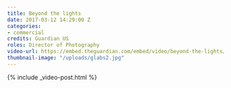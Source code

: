 ```yaml
---
title: Beyond the lights
date: 2017-03-12 14:29:00 Z
categories:
- commercial
credits: Guardian US
roles: Director of Photography
video-url: https://embed.theguardian.com/embed/video/beyond-the-lights/video/2017/feb/28/las-vegas-nature-parks-trails-desert-canyon
thumbnail-image: "/uploads/glabs2.jpg"
---
```


{% include _video-post.html %}